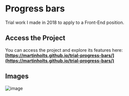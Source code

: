 # Progress bars

Trial work I made in 2018 to apply to a Front-End position.

## Access the Project

You can access the project and explore its features here: **[https://martinholts.github.io/trial-progress-bars/](https://martinholts.github.io/trial-progress-bars/)**

## Images

![image](https://github.com/MartinHolts/front-end-weekly-progress-bars-trial-work/assets/16961661/e357fbb4-7c21-4edc-8955-85c429da92d2)
 
 

